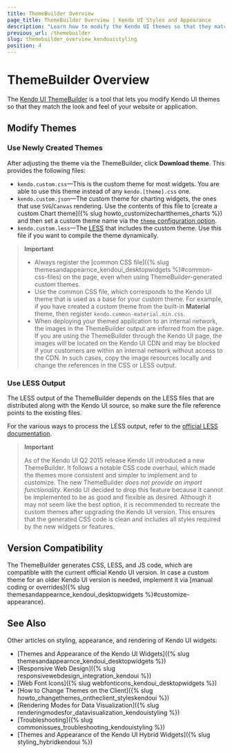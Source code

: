 ```yaml
---
title: ThemeBuilder Overview
page_title: ThemeBuilder Overview | Kendo UI Styles and Appearance
description: "Learn how to modify the Kendo UI themes so that they match the look and feel of your website or application."
previous_url: /themebuilder
slug: themebuilder_overview_kendouistyling
position: 4
---
```


# ThemeBuilder Overview

The [Kendo UI ThemeBuilder](http://demos.telerik.com/kendo-ui/themebuilder/web.html) is a tool that lets you modify Kendo UI themes so that they match the look and feel of your website or application.

## Modify Themes

### Use Newly Created Themes

After adjusting the theme via the ThemeBuilder, click **Download theme**. This provides the following files:

* `kendo.custom.css`&mdash;This is the custom theme for most widgets. You are able to use this theme instead of any `kendo.[theme].css` one.
* `kendo.custom.json`&mdash;The custom theme for charting widgets, the ones that use `SVG`/`Canvas` rendering. Use the contents of this file to [create a custom Chart theme]({% slug howto_customizechartthemes_charts %}) and then set a custom theme name via the [`theme` configuration option](/api/javascript/dataviz/ui/chart#configuration-theme).
* `kendo.custom.less`&mdash;The [LESS](http://lesscss.org/) that includes the custom theme. Use this file if you want to compile the theme dynamically.

> **Important**
> * Always register the [common CSS file]({% slug themesandappearnce_kendoui_desktopwidgets %}#common-css-files) on the page, even when using ThemeBuilder-generated custom themes.
> * Use the common CSS file, which corresponds to the Kendo UI theme that is used as a base for your custom theme. For example, if you have created a custom theme from
the built-in **Material** theme, then register `kendo.common-material.min.css`.
> * When deploying your themed application to an internal network, the images in the ThemeBuilder output are inferred from the page. If you are using the ThemeBuilder through the Kendo UI page, the images will be located on the Kendo UI CDN and may be blocked if your customers are within an internal network without access to the CDN. In such cases, copy the image resources locally and change the references in the CSS or LESS output.

### Use LESS Output

The LESS output of the ThemeBuilder depends on the LESS files that are distributed along with the Kendo UI source, so make sure the file reference points to the existing files.

For the various ways to process the LESS output, refer to the [official LESS documentation](http://lesscss.org/#-client-side-usage).

> **Important**
>
> As of the Kendo UI Q2 2015 release Kendo UI introduced a new ThemeBuilder. It follows a notable CSS code overhaul, which made the themes more consistent and simpler to implement and to customize. The new ThemeBuilder _does not provide an import functionality_. Kendo UI decided to drop this feature because it cannot be implemented to be as good and flexible as desired. Although it may not seem like the best option, it is recommended to recreate the custom themes after upgrading the Kendo UI version. This ensures that the generated CSS code is clean and includes all styles required by the new widgets or features.

## Version Compatibility

The ThemeBuilder generates CSS, LESS, and JS code, which are compatible with the current official Kendo UI version. In case a custom theme for an older Kendo UI version is needed, implement it via [manual coding or overrides]({% slug themesandappearnce_kendoui_desktopwidgets %}#customize-appearance).

## See Also

Other articles on styling, appearance, and rendering of Kendo UI widgets:

* [Themes and Appearance of the Kendo UI Widgets]({% slug themesandappearnce_kendoui_desktopwidgets %})
* [Responsive Web Design]({% slug responsivewebdesign_integration_kendoui %})
* [Web Font Icons]({% slug webfonticons_kendoui_desktopwidgets %})
* [How to Change Themes on the Client]({% slug howto_changethemes_ontheclient_styleskendoui %})
* [Rendering Modes for Data Visualization]({% slug renderingmodesfor_datavisualization_kendouistyling %})
* [Troubleshooting]({% slug commonissues_troubleshooting_kendouistyling %})
* [Themes and Appearance of the Kendo UI Hybrid Widgets]({% slug styling_hybridkendoui %})
